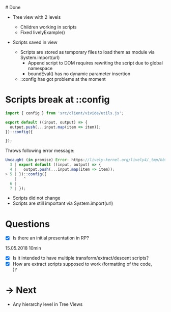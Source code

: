 <lively-script><script>import { openBrowser, openComponent } from "doc/PX2018/project_2/utils.js"</script> </lively-script><link rel="stylesheet" type="text/css" href="doc/PX2018/project_2/utils.css"></link># Done
- Tree view with 2 levels
  <div class="inline"><lively-script><script>openComponent('vivide-view', 'Vivide View')</script> </lively-script></div>
  
  - Children working in scripts
  - Fixed livelyExample()

- Scripts saved in view
  
  - Scripts are stored as temporary files to load them as module via System.import(url)
    - Append script to DOM requires rewriting the script due to global namespace
    - boundEval() has no dynamic parameter insertion
  - ::config has got problems at the moment

# Scripts break at ::config

```javascript
import { config } from 'src/client/vivide/utils.js';

export default ((input, output) => {
  output.push(...input.map(item => item));
})::config({

});
```

Throws following error message:

```javascript
Uncaught (in promise) Error: https://lively-kernel.org/lively4/_tmp/bbf7c47a-200f-4838-9a97-1c84b9575e24: Unexpected token, expected ; (5:2)
  3 | export default ((input, output) => {
  4 |   output.push(...input.map(item => item));
> 5 | })::config({
    |   ^
  6 | 
  7 | });
```

- Scripts did not change
- Scripts are still important via System.import(url)

# Questions

- [x] Is there an initial presentation in RP?

15.05.2018 10min

- [x] Is it intended to have multiple transform/extract/descent scripts?
- [x] How are extract scripts supposed to work (formatting of the code,
  <div class="inline"><lively-script><script>openBrowser('src/client/vivide/components/vivide-view.js', 'c.f. Zeile 274')</script> </lively-script></div>
  )?

# -> Next

- Any hierarchy level in Tree Views